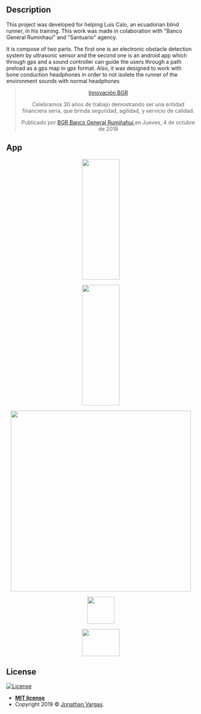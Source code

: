 ## Description

This project was developed for helping Luis Calo, an ecuadorian blind runner, in his training. This work was made in colaboration with "Banco General Ruminhaui" and "Santuario" agency.

It is compose of two parts. The first one is an electronic obstacle detection system by ultrasonic sensor and the second one is an android app which through gps and a sound controller can guide the users through a path preload as a gps map in gpx format. Also, it was designed to work with bone conduction headphones in order to not isolete the runner of the environment sounds with normal headphones

<!-- Load Facebook SDK for JavaScript -->
<div id="fb-root"></div>
<script async defer src="https://connect.facebook.net/en_US/sdk.js#xfbml=1&version=v3.2"></script>

<div 
  class="fb-video" 
  data-href="https://www.facebook.com/BGRoficial/videos/181602816075274/" 
  data-width="500" 
  data-show-text="true"
  data-autoplay="true"
  align="center">
    <blockquote 
    cite="https://developers.facebook.com/BGRoficial/videos/181602816075274/" class="fb-xfbml-parse-ignore">
        <a href="https://developers.facebook.com/BGRoficial/videos/181602816075274/">
          Innovación BGR
        </a>
        <p>
          Celebramos 30 años de trabajo demostrando ser una entidad financiera seria, que brinda seguridad, agilidad, y servicio de calidad.
        </p>
        Publicado por 
        <a href="https://www.facebook.com/BGRoficial/">
          BGR Banco General Rumiñahui
        </a> 
        en Jueves, 4 de octubre de 2018
    </blockquote>
</div>

## App

<p align="center">
  <img height="320" width="100" src="https://www.jonathanvargas.ml/wp-content/uploads/2019/03/AUDIORun5.png">
</p>

<p align="center">
  <img height="320" width="100" src="https://www.jonathanvargas.ml/wp-content/uploads/2019/03/AUDIORun4.png">
</p>

<p align="center">
  <img height="480" width="480" src="https://www.jonathanvargas.ml/wp-content/uploads/2019/03/AUDIORun1.jpg">
</p>

<p align="center">
    <a href="https://play.google.com/store/apps/details?id=com.e.jona.randgo">
        <img height="72" width="72" src="https://www.jonathanvargas.ml/wp-content/uploads/2019/03/AudioRunlogo.png">
    </a>
</p>

<p align="center">
  <img height="72" width="100" src="https://www.jonathanvargas.ml/wp-content/uploads/2019/03/google-play-badge.png">
</p>

## License

[![License](http://img.shields.io/:license-mit-blue.svg?style=flat-square)](http://badges.mit-license.org)

- **[MIT license](http://opensource.org/licenses/mit-license.php)**
- Copyright 2019 © <a href="https://www.jonathanvargas.ml" target="_blank">Jonathan Vargas</a>.

